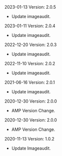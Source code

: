 2023-01-13 Version: 2.0.5
- Update imageaudit.

2023-01-11 Version: 2.0.4
- Update imageaudit.

2022-12-20 Version: 2.0.3
- Update imageaudit.

2022-11-10 Version: 2.0.2
- Update imageaudit.

2021-06-16 Version: 2.0.1
- Update imageaudit.

2020-12-30 Version: 2.0.0
- AMP Version Change.

2020-12-30 Version: 2.0.0
- AMP Version Change.

2020-11-13 Version: 1.0.2
- Update Imageaudit.

